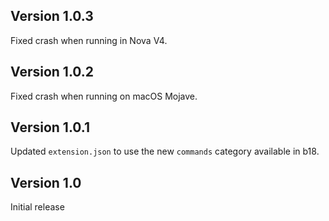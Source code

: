 ## Version 1.0.3

Fixed crash when running in Nova V4.

## Version 1.0.2

Fixed crash when running on macOS Mojave.

## Version 1.0.1

Updated `extension.json` to use the new `commands` category available in b18.

## Version 1.0

Initial release
